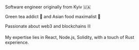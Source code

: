 Software engineer originally from Kyiv 🇺🇦 

Green tea addict 🍵 and Asian food maximalist 🥢

Passionate about web3 and blockchains ⛓️

My expertise lies in React, Node.js, Solidity, with a touch of Rust experience.
